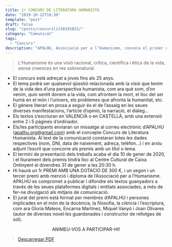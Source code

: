```yaml
---
title: 1r CONCURS DE LITERATURA HUMANISTA
date: "2019-10-22T18:30"
template: "post"
draft: false
slug: "/posts/concurslit20191022/"
category: "Comunicat"
tags:
  - "Concurs"
description: "APALHU, Associació per a l’Humanisme, convoca el primer concurs de literatura humanista."
---
```


> L’Humanisme és una visió racional, crítica, científica i ètica de la vida, sense creences en res sobrenatural.

* El concurs està adreçat a joves fins als 25 anys.
* El tema podrà ser qualsevol qüestió relacionada amb la visió que tenim de la vida des d’una perspectiva humanista, com ara què som, d’on venim, quin sentit donem a la vida, com afrontem la mort, el lloc del ser humà en el món i l’univers, els problemes que afronta la humanitat, etc.
* El gènere literari en prosa a seguir és el de l’assaig en les seues diverses manifestacions, l’article d’opinió, la narració, el diàleg...
* Els textos s’escriuran en VALENCIÀ o en CASTELLÀ, amb una extensió entre 2 i 5 pàgines d’ordinador.
* Els/les participants enviaran un missatge al correu electrònic d’APALHU (apalhu.org@gmail.com) amb el concepte Concurs de Literatura Humanista. Al text de la comunicació constaran totes les dades respectives (nom, DNI, data de naixement, adreça, telèfon...) i en arxiu adjunt l’escrit que concorre als premis amb un títol o lema.
* El termini de presentació dels treballs acaba el dia 10 de gener de 2020, i el lliurament dels premis tindrà lloc al Centre Cultural de Caixa Ontinyent el divendres 31 de gener a les 20:30 h.
* Hi haurà un 1r PREMI AMB UNA DOTACIÓ DE 300 €, i un segon i un tercer premi amb menció i diploma de l’Associació per a l’Humanisme. APALHU es compromet a publicar i difondre els textos guanyadors a través de les seues plataformes digitals i entitats associades, a més de fer-ne divulgació als mitjans de comunicació.
* El jurat del premi està format per membres d’APALHU i persones implicades en el món de la docència, la filosofia, la ciència i l’escriptura, com ara Gloria Mateos, Encarna Martínez, Miquel Vanyó i Joan Olivares (autor de diverses novel·les guardonades i constructor de rellotges de sol).

<p style="text-align: center;">
ANIMEU-VOS A PARTICIPAR-HI!<br>
</p>

> [Descarregar PDF](/media/1r_CONCURS_DE_LITERATURA_HUMANISTA.pdf)
